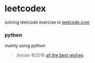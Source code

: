 leetcodex
====

solving leetcode exercise in [leetcode.com](https://leetcode.com/problemset/algorithms/)


### python
mainly using python 

> jkmiao &copy;2016 
 [all the best wishes](null-link)



